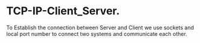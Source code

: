 # TCP-IP-Client_Server.
To Establish the connection between Server and Client we use sockets and local port number to connect two systems and communicate each other.
